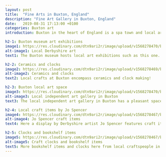 ```yaml
---
layout: post
title:  "Fine Arts in Buxton, England"
description: "Fine Art Gallery in Buxton, England"
date:   2019-08-31 17:13:00 +0100
categories: Buxton art
introduction: Buxton in the heart of England is a spa town and local arts centre. The arts and culture scene in this town is quite lively, and I was able to see some good art in municipal and private venues.  

h2-1: Buxton museum art exhibitions
image1: https://res.cloudinary.com/dtn9ari2r/image/upload/v1568278470/blog/IMG_0081.jpg
alt-image1: Local Derbyshire art
text1: The Buxton museum hosts local art exhibitions such as this one. Asa you can see there is some lively local art. 

h2-2: Ceramics and clocks
image2: https://res.cloudinary.com/dtn9ari2r/image/upload/v1568278469/blog/IMG_0076.jpg
alt-image2: Ceramics and clocks
text2: Local crafts at Buxton encompass ceramics and clock making!

h2-3: Buxton local art space
image3: https://res.cloudinary.com/dtn9ari2r/image/upload/v1568278470/blog/IMG_0079.jpg
alt-image3: Local independent art gallery in Buxton
text3: The local independent art gallery in Buxton has a pleasant space to sit and contemplate. 

h2-4: Local craft items by Jo Spencer
image4: https://res.cloudinary.com/dtn9ari2r/image/upload/v1568278467/blog/IMG_0080.jpg
alt-image4: Jo Spencer craft items
text4: Here a display by Derbyshire artist Jo Spencer features craft items.

h2-5: Clocks and bookshelf items
image5: https://res.cloudinary.com/dtn9ari2r/image/upload/v1568278467/blog/IMG_0077.jpg
alt-image5: Craft clocks and bookshelf items
text5: More bookshelf items and clocks here from local craftspeople in Buxton.
---
```

